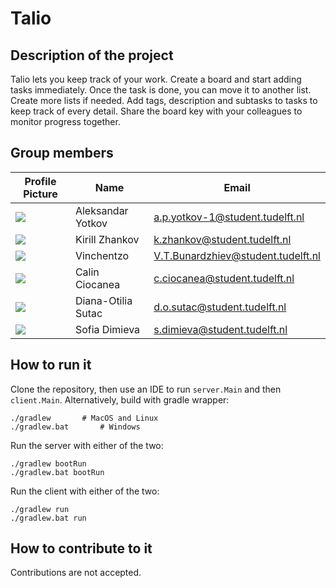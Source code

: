 # Talio

## Description of the project

Talio lets you keep track of your work. Create a board and start adding tasks immediately. Once the task is done, you can move it to another list. Create more lists if needed. Add tags, description and subtasks to tasks to keep track of every detail. Share the board key with your colleagues to monitor progress together.

## Group members


| Profile Picture                                                                                         | Name              | Email                           |
|---------------------------------------------------------------------------------------------------------| ----------------- | ------------------------------- |
| ![](https://secure.gravatar.com/avatar/4534f9eb3d8b6bb8f309949ec5e93630?s=46&d=identicon)               | Aleksandar Yotkov | a.p.yotkov-1@student.tudelft.nl | 
| ![](https://secure.gravatar.com/avatar/156815bf22f8582b181534f023cdd3dd?s=46&d=identicon)               | Kirill Zhankov | k.zhankov@student.tudelft.nl |
| ![](https://eu.ui-avatars.com/api/?name=OOPP&length=4&size=50&color=DDD&background=777&font-size=0.325) | Vinchentzo | V.T.Bunardzhiev@student.tudelft.nl
| ![](https://secure.gravatar.com/avatar/962c8a048e322e273ef6dba6a23a9a7c?s=46&d=identicon)               | Calin Ciocanea | c.ciocanea@student.tudelft.nl
| ![](https://eu.ui-avatars.com/api/?name=OOPP&length=4&size=50&color=DDD&background=777&font-size=0.325) | Diana-Otilia Sutac | d.o.sutac@student.tudelft.nl
| ![](https://secure.gravatar.com/avatar/a3fa7ac230efc573cd8759580806d4e6?s=170&d=identicon)              | Sofia Dimieva | s.dimieva@student.tudelft.nl



<!-- Instructions (remove once assignment has been completed -->
<!-- - Add (only!) your own name to the table above (use Markdown formatting) -->
<!-- - Mention your *student* email address -->
<!-- - Preferably add a recognizable photo, otherwise add your GitLab photo -->
<!-- - (please make sure the photos have the same size) -->


## How to run it

Clone the repository, then use an IDE to run `server.Main` and then `client.Main`. Alternatively, build with gradle wrapper:

```
./gradlew		# MacOS and Linux
./gradlew.bat		# Windows
```

Run the server with either of the two:
```
./gradlew bootRun
./gradlew.bat bootRun
```

Run the client with either of the two:
```
./gradlew run
./gradlew.bat run
```

## How to contribute to it
Contributions are not accepted.
